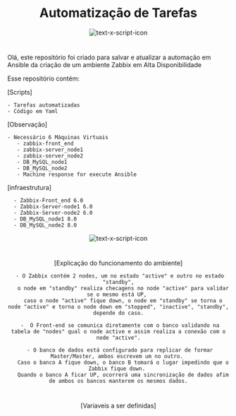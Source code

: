 <h1 align="center"> Automatização de Tarefas </h1>

<div align="center">

![text-x-script-icon](https://cdn.iconscout.com/icon/free/png-256/free-ansible-282283.png)


 <h1>

</div>


Olá, este repositório foi criado para salvar e atualizar a automação em Ansible da criação de um ambiente Zabbix em Alta Disponibilidade

Esse repositório contém:

[Scripts]

    - Tarefas automatizadas
    - Código em Yaml
    
[Observação]
 
    - Necessário 6 Máquinas Virtuais
       - zabbix-front_end
       - zabbix-server_node1
       - zabbix-server_node2
       - DB_MySQL_node1
       - DB_MySQL_node2
       - Machine response for execute Ansible
 
  [infraestrutura]
 
      - Zabbix-Front_end 6.0
      - Zabbix-Server-node1 6.0
      - Zabbix-Server-node2 6.0
      - DB_MySQL_node1 8.0
      - DB_MySQL_node2 8.0
    



<div align="center">
  
  
![text-x-script-icon](https://i.ibb.co/0KJLTQL/image-git.png)

 <h1></h1>

[Explicação do funcionamento do ambiente]
    
     - O Zabbix contém 2 nodes, um no estado "active" e outro no estado "standby",
       o node em "standby" realiza checagens no node "active" para validar se o mesmo está UP, 
       caso o node "active" fique down, o node em "standby" se torna o node "active" e torna o node down em "stopped", "inactive", "standby", depende do caso.
 
     -  O Front-end se comunica diretamente com o banco validando na tabela de "nodes" qual o node active e assim realiza a conexão com o node "active".
 
     - O banco de dados está configurado para replicar de formar Master/Master, ambos escrevem um no outro. 
       Caso o banco A fique down, o banco B tomará o lugar impedindo que o Zabbix fique down. 
       Quando o banco A ficar UP, ocorrerá uma sincronização de dados afim de ambos os bancos manterem os mesmos dados.
 
 <h1></h1>
 
 [Variaveis a ser definidas]
 
 
 
